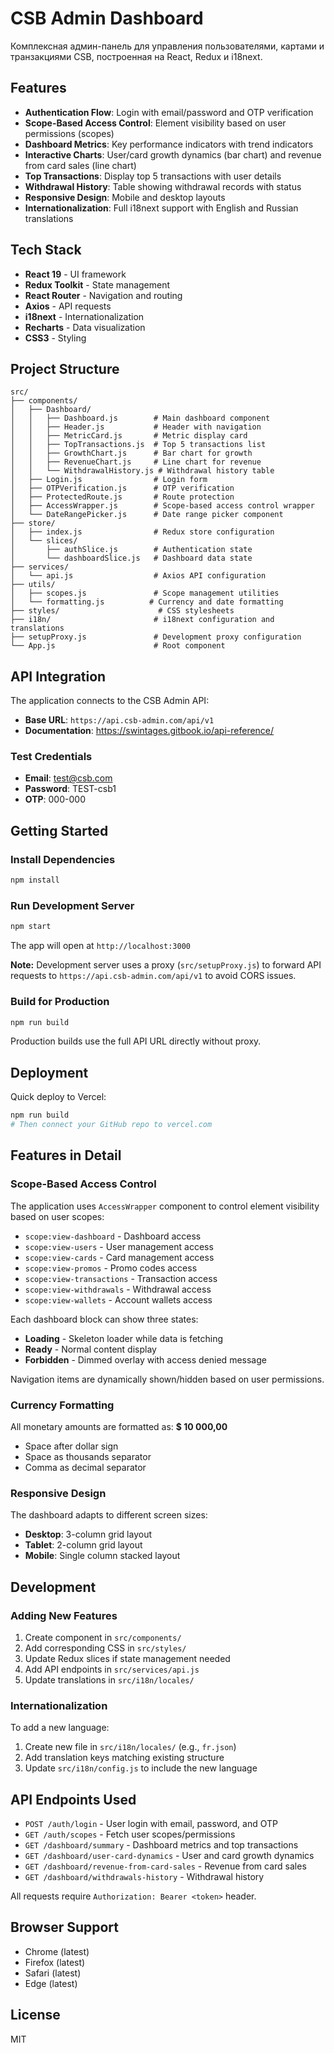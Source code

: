 # CSB Admin Dashboard

Комплексная админ-панель для управления пользователями, картами и транзакциями CSB, построенная на React, Redux и i18next.

## Features

- **Authentication Flow**: Login with email/password and OTP verification
- **Scope-Based Access Control**: Element visibility based on user permissions (scopes)
- **Dashboard Metrics**: Key performance indicators with trend indicators
- **Interactive Charts**: User/card growth dynamics (bar chart) and revenue from card sales (line chart)
- **Top Transactions**: Display top 5 transactions with user details
- **Withdrawal History**: Table showing withdrawal records with status
- **Responsive Design**: Mobile and desktop layouts
- **Internationalization**: Full i18next support with English and Russian translations

## Tech Stack

- **React 19** - UI framework
- **Redux Toolkit** - State management
- **React Router** - Navigation and routing
- **Axios** - API requests
- **i18next** - Internationalization
- **Recharts** - Data visualization
- **CSS3** - Styling

## Project Structure

```
src/
├── components/
│   ├── Dashboard/
│   │   ├── Dashboard.js        # Main dashboard component
│   │   ├── Header.js           # Header with navigation
│   │   ├── MetricCard.js       # Metric display card
│   │   ├── TopTransactions.js  # Top 5 transactions list
│   │   ├── GrowthChart.js      # Bar chart for growth
│   │   ├── RevenueChart.js     # Line chart for revenue
│   │   └── WithdrawalHistory.js # Withdrawal history table
│   ├── Login.js                # Login form
│   ├── OTPVerification.js      # OTP verification
│   ├── ProtectedRoute.js       # Route protection
│   ├── AccessWrapper.js        # Scope-based access control wrapper
│   └── DateRangePicker.js      # Date range picker component
├── store/
│   ├── index.js                # Redux store configuration
│   └── slices/
│       ├── authSlice.js        # Authentication state
│       └── dashboardSlice.js   # Dashboard data state
├── services/
│   └── api.js                  # Axios API configuration
├── utils/
│   ├── scopes.js               # Scope management utilities
│   └── formatting.js          # Currency and date formatting
├── styles/                      # CSS stylesheets
├── i18n/                       # i18next configuration and translations
├── setupProxy.js               # Development proxy configuration
└── App.js                      # Root component
```

## API Integration

The application connects to the CSB Admin API:

- **Base URL**: `https://api.csb-admin.com/api/v1`
- **Documentation**: https://swintages.gitbook.io/api-reference/

### Test Credentials

- **Email**: test@csb.com
- **Password**: TEST-csb1
- **OTP**: 000-000

## Getting Started

### Install Dependencies

```bash
npm install
```

### Run Development Server

```bash
npm start
```

The app will open at `http://localhost:3000`

**Note:** Development server uses a proxy (`src/setupProxy.js`) to forward API requests to `https://api.csb-admin.com/api/v1` to avoid CORS issues.

### Build for Production

```bash
npm run build
```

Production builds use the full API URL directly without proxy.

## Deployment

Quick deploy to Vercel:

```bash
npm run build
# Then connect your GitHub repo to vercel.com
```

## Features in Detail

### Scope-Based Access Control

The application uses `AccessWrapper` component to control element visibility based on user scopes:

- `scope:view-dashboard` - Dashboard access
- `scope:view-users` - User management access
- `scope:view-cards` - Card management access
- `scope:view-promos` - Promo codes access
- `scope:view-transactions` - Transaction access
- `scope:view-withdrawals` - Withdrawal access
- `scope:view-wallets` - Account wallets access

Each dashboard block can show three states:

- **Loading** - Skeleton loader while data is fetching
- **Ready** - Normal content display
- **Forbidden** - Dimmed overlay with access denied message

Navigation items are dynamically shown/hidden based on user permissions.

### Currency Formatting

All monetary amounts are formatted as: **$ 10 000,00**

- Space after dollar sign
- Space as thousands separator
- Comma as decimal separator

### Responsive Design

The dashboard adapts to different screen sizes:

- **Desktop**: 3-column grid layout
- **Tablet**: 2-column grid layout
- **Mobile**: Single column stacked layout

## Development

### Adding New Features

1. Create component in `src/components/`
2. Add corresponding CSS in `src/styles/`
3. Update Redux slices if state management needed
4. Add API endpoints in `src/services/api.js`
5. Update translations in `src/i18n/locales/`

### Internationalization

To add a new language:

1. Create new file in `src/i18n/locales/` (e.g., `fr.json`)
2. Add translation keys matching existing structure
3. Update `src/i18n/config.js` to include the new language

## API Endpoints Used

- `POST /auth/login` - User login with email, password, and OTP
- `GET /auth/scopes` - Fetch user scopes/permissions
- `GET /dashboard/summary` - Dashboard metrics and top transactions
- `GET /dashboard/user-card-dynamics` - User and card growth dynamics
- `GET /dashboard/revenue-from-card-sales` - Revenue from card sales
- `GET /dashboard/withdrawals-history` - Withdrawal history

All requests require `Authorization: Bearer <token>` header.

## Browser Support

- Chrome (latest)
- Firefox (latest)
- Safari (latest)
- Edge (latest)

## License

MIT
